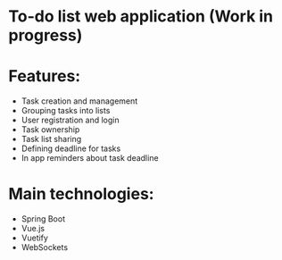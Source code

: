 # To-do list web application (Work in progress)

# Features:
- Task creation and management
- Grouping tasks into lists
- User registration and login
- Task ownership
- Task list sharing
- Defining deadline for tasks
- In app reminders about task deadline

# Main technologies:
- Spring Boot
- Vue.js
- Vuetify
- WebSockets

